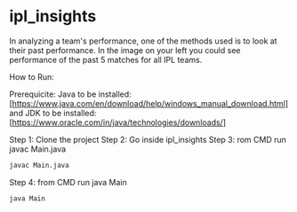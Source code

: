 # ipl_insights

In analyzing a team's performance, one of the methods used is to look at their past performance. In the image on your left you could see performance of the past 5 matches for all IPL teams.

How to Run:

Prerequicite:
Java to be installed:
[https://www.java.com/en/download/help/windows_manual_download.html]
and JDK to be installed:
[https://www.oracle.com/in/java/technologies/downloads/]

Step 1: Clone the project
Step 2: Go inside ipl_insights
Step 3: rom CMD run javac Main.java
```sh
javac Main.java
```
Step 4: from CMD run java Main
```sh
java Main
```






